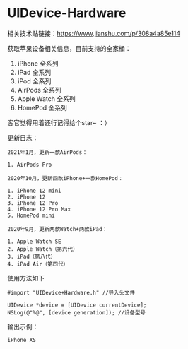 # UIDevice-Hardware
相关技术贴链接：https://www.jianshu.com/p/308a4a85e114

获取苹果设备相关信息，目前支持的全家桶：
1. iPhone 全系列
2. iPad 全系列
3. iPod 全系列
4. AirPods 全系列
5. Apple Watch 全系列
6. HomePod 全系列


客官觉得用着还行记得给个star~ ：）

更新日志：
```
2021年1月，更新一款AirPods：

1. AirPods Pro
```
```
2020年10月，更新四款iPhone+一款HomePod：

1. iPhone 12 mini
2. iPhone 12
3. iPhone 12 Pro
4. iPhone 12 Pro Max
5. HomePod mini
```
```
2020年9月，更新两款Watch+两款iPad：

1. Apple Watch SE
2. Apple Watch（第六代）
3. iPad（第八代）
4. iPad Air（第四代）
```

使用方法如下
```
#import "UIDevice+Hardware.h" //导入头文件

UIDevice *device = [UIDevice currentDevice];
NSLog(@"%@", [device generation]); //设备型号
```

输出示例：
```
iPhone XS
```


